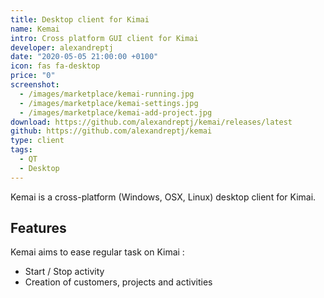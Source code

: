 ```yaml
---
title: Desktop client for Kimai
name: Kemai
intro: Cross platform GUI client for Kimai
developer: alexandreptj
date: "2020-05-05 21:00:00 +0100"
icon: fas fa-desktop
price: "0"
screenshot: 
  - /images/marketplace/kemai-running.jpg
  - /images/marketplace/kemai-settings.jpg
  - /images/marketplace/kemai-add-project.jpg
download: https://github.com/alexandreptj/kemai/releases/latest
github: https://github.com/alexandreptj/kemai
type: client
tags:
  - QT
  - Desktop
---
```

 
Kemai is a cross-platform (Windows, OSX, Linux) desktop client for Kimai.

## Features

Kemai aims to ease regular task on Kimai :

- Start / Stop activity
- Creation of customers, projects and activities
